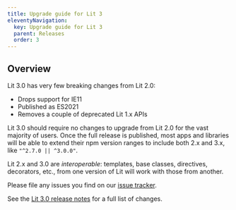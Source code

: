```yaml
---
title: Upgrade guide for Lit 3
eleventyNavigation:
  key: Upgrade guide for Lit 3
  parent: Releases
  order: 3
---
```


## Overview

Lit 3.0 has very few breaking changes from Lit 2.0:

- Drops support for IE11
- Published as ES2021
- Removes a couple of deprecated Lit 1.x APIs

Lit 3.0 should require no changes to upgrade from Lit 2.0 for the vast majority of users. Once the full release is published, most apps and libraries will be able to extend their npm version ranges to include both 2.x and 3.x, like `"^2.7.0 || ^3.0.0"`.

Lit 2.x and 3.0 are _interoperable_: templates, base classes, directives, decorators, etc., from one version of Lit will work with those from another.

Please file any issues you find on our [issue tracker](https://github.com/lit/lit/issues).


<!-- TODO: Maybe generate the release notes and keep any with public facing impact here? -->
See the [Lit 3.0 release notes](TODO) for a full list of changes.
